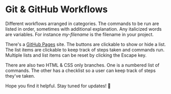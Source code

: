 # Git & GitHub Workflows

Different workflows arranged in categories. The commands to be run are listed in order, sometimes with additional explanation. Any italicized words are variables. For instance <i>my-filename</i> is the filename in your project. 

There's a [GitHub Pages][1] site. The buttons are clickable to show or hide a list. The list items are clickable to keep track of steps taken and commands run. Multiple lists and list items can be reset by clicking the Escape key. 

There are also two HTML & CSS only branches. One is a numbered list of commands. The other has a checklist so a user can keep track of steps they've taken. 

Hope you find it helpful. Stay tuned for updates! 🙂

[1]: https://twosavoie.github.io/git-and-github-workflow/
